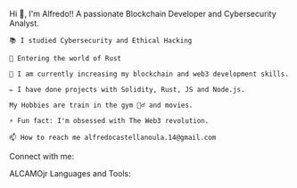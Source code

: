 Hi 👋, I'm Alfredo!!
A passionate Blockchain Developer and Cybersecurity Analyst.

    📚​ I studied Cybersecurity and Ethical Hacking

    🚪​ Entering the world of Rust 

    🌱 I am currently increasing my blockchain and web3 development skills.

    ✏️​ I have done projects with Solidity, Rust, JS and Node.js.

    My Hobbies are train in the gym 🏋️‍♂️​ and movies.​

    ⚡​ Fun fact: I'm obsessed with The Web3 revolution.

    📫 How to reach me alfredocastellanoula.14@gmail.com

Connect with me:

ALCAMOjr 
Languages and Tools:
